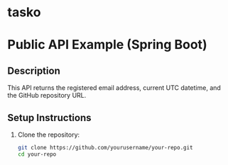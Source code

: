 # tasko
# Public API Example (Spring Boot)

## Description
This API returns the registered email address, current UTC datetime, and the GitHub repository URL.

## Setup Instructions
1. Clone the repository:
   ```bash
   git clone https://github.com/yourusername/your-repo.git
   cd your-repo
